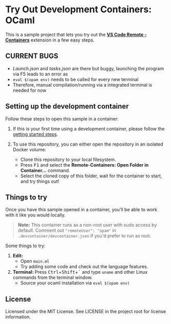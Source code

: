 # Try Out Development Containers: OCaml

This is a sample project that lets you try out the **[VS Code Remote - Containers](https://aka.ms/vscode-remote/containers)** extension in a few easy steps.

## CURRENT BUGS

- _Launch.json_ and _tasks.json_ are there but buggy, launching the program
   via F5 leads to an error as
- `eval $(opam env)` needs to be called for every new terminal
- Therefore, manual compilation/running via a integrated terminal is
   needed for now


## Setting up the development container

Follow these steps to open this sample in a container:

1. If this is your first time using a development container, please follow the [getting started steps](https://aka.ms/vscode-remote/containers/getting-started).

2. To use this repository, you can either open the repository in an isolated Docker volume:

   - Clone this repository to your local filesystem.
   - Press <kbd>F1</kbd> and select the **Remote-Containers: Open Folder in Container...** command.
   - Select the cloned copy of this folder, wait for the container to start, and try things out!
## Things to try

Once you have this sample opened in a container, you'll be able to work with it like you would locally.

> **Note:** This container runs as a non-root user with sudo access by default. Comment out `"remoteUser": "opam"` in `.devcontainer/devcontainer.json` if you'd prefer to run as root.

Some things to try:

1. **Edit:**
   - Open `main.ml`
   - Try adding some code and check out the language features. 
2. **Terminal:** Press <kbd>Ctrl</kbd>+<kbd>Shift</kbd>+<kbd>\`</kbd> and type `uname` and other Linux commands from the terminal window.
   - Source your ocaml installation via `eval $(opam env)`

## License

Licensed under the MIT License. See LICENSE in the project root for license information.
